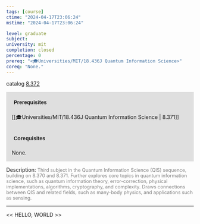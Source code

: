 ```yaml
---
tags: [course]
ctime: "2024-04-17T23:06:24"
mstime: "2024-04-17T23:06:24"

level: graduate
subject: 
university: mit
completion: closed
percentage: 0
prereq: "<🎓Universities/MIT/18.436J Quantum Information Science>"
coreq: "None."
---
```


catalog [8.372](http://student.mit.edu/catalog/m8b.html#8.372)

<span style="display: block; padding: 15px; background-color: rgb(100, 100, 100, 0.2);"><font id="m_prereq3734_0" style="display: block; font-family: Arial, sans-serif; font-weight: bold; padding: 5px">Prerequisites</font><br><span id="prereq3734_0">[[🎓Universities/MIT/18.436J Quantum Information Science | 8.371]]</span></span>
<span style="display: block; padding: 15px; background-color: rgb(100, 100, 100, 0.2);"><font id="m_coreq3734_0" style="display: block; font-family: Arial, sans-serif; font-weight: bold; padding: 5px">Corequisites</font><br><span id="coreq3734_0">None.</span></span>

<font style="">Description:</font>
<font style="color: grey; font-size: 0.8rem;">Third subject in the Quantum Information Science (QIS) sequence, building on 8.370 and 8.371. Further explores core topics in quantum information science, such as quantum information theory, error-correction, physical implementations, algorithms, cryptography, and complexity. Draws connections between QIS and related fields, such as many-body physics, and applications such as sensing.</font>



---

<< HELLO, WORLD >>
